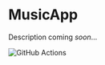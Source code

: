 # MusicApp

Description coming *soon*...

![GitHub Actions](https://github.com/pprepu/MusicApp/actions/workflows/pipeline.yml/badge.svg)
